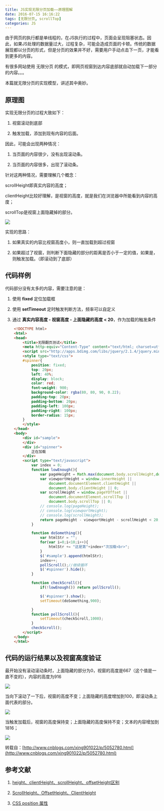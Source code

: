 ```yaml
---
title: JS实现无限分页加载——原理图解
date: 2016-07-15 16:16:22
tags: [无限分页, scrollTop]
categories: JS
---
```

由于网页的执行都是单线程的，在JS执行的过程中，页面会呈现阻塞状态。因此，如果JS处理的数据量过大，过程复杂，可能会造成页面的卡顿。传统的数据展现都以分页的形式，但是分页的效果并不好，需要用户手动点击下一页，才能看到更多的内容。

有很多网站使用 无限分页 的模式，即网页视窗到达内容底部就自动加载下一部分的内容。。。

本篇就无限分页的实现模型，讲述其中奥妙。
<!-- more -->
## 原理图

实现无限分页的过程大致如下：

1. 视窗滚动到底部

2. 触发加载，添加到现有内容的后面。

因此，可能会出现两种情况：

1. 当页面的内容很少，没有出现滚动条。

2. 当页面的内容很多，出现了滚动条。

针对这两种情况，需要理解几个概念：

scrollHeight即真实内容的高度；

clientHeight比较好理解，是视窗的高度，就是我们在浏览器中所能看到内容的高度；

scrollTop是视窗上面隐藏掉的部分。

![](http://images2015.cnblogs.com/blog/449064/201512/449064-20151216234331693-1773584890.png)

实现的思路：

1. 如果真实的内容比视窗高度小，则一直加载到超过视窗

2. 如果超过了视窗，则判断下面隐藏的部分的距离是否小于一定的值，如果是，则触发加载。（即滚动到了底部）

## 代码样例

代码部分没有太多的内容，需要注意的是：

1. 使用 **fixed** 定位加载框

2. 使用 **setTimeout** 定时触发判断方法，频率可以自定义

3. 通过 **真实内容高度 - 视窗高度 - 上面隐藏的高度 < 20**，作为加载的触发条件

``` html
    <!DOCTYPE html>
    <html>
    <head>
        <title>无限翻页测试</title>
        <meta http-equiv="Content-Type" content="text/html; charset=utf-8" />
        <script src="http://apps.bdimg.com/libs/jquery/2.1.4/jquery.min.js"></script>
        <style type="text/css">
        #spinner{
            position: fixed;
            top: 20px;
            left: 40%;
            display: block;
            color: red;
            font-weight: 900;
            background-color: rgba(80, 80, 90, 0.22);
            padding-top: 20px;
            padding-bottom: 20px;
            padding-left: 100px;
            padding-right: 100px;
            border-radius: 15px;
        }
        </style>
    </head>
    <body>
        <div id="sample">
        </div>
        <div id="spinner">
            正在加载
        </div>
        <script type="text/javascript">
            var index = 0;
            function lowEnough(){
                var pageHeight = Math.max(document.body.scrollHeight,document.body.offsetHeight);
                var viewportHeight = window.innerHeight ||
                    document.documentElement.clientHeight ||
                    document.body.clientHeight || 0;
                var scrollHeight = window.pageYOffset ||
                    document.documentElement.scrollTop ||
                    document.body.scrollTop || 0;
                // console.log(pageHeight);
                // console.log(viewportHeight);
                // console.log(scrollHeight);
                return pageHeight - viewportHeight - scrollHeight < 20;
            }

            function doSomething(){
                var htmlStr = "";
                for(var i=0;i<10;i++){
                    htmlStr += "这是第"+index+"次加载<br>";
                }
                $('#sample').append(htmlStr);
                index++;
                pollScroll();//继续循环
                $('#spinner').hide();
            }

            function checkScroll(){
                if(!lowEnough()) return pollScroll();

                $('#spinner').show();
                setTimeout(doSomething,900);

            }
            function pollScroll(){
                setTimeout(checkScroll,1000);
            }
            checkScroll();
        </script>
    </body>
    </html>
```

## 代码的运行结果以及视窗高度验证

最开始没有滚动滚动条时，上面隐藏的部分为0，视窗的高度是667（这个值是一直不变的），内容的高度为916

![](http://images2015.cnblogs.com/blog/449064/201512/449064-20151216234758709-1880154929.png)

当向下滚动了一下后，视窗的高度不变；上面隐藏的高度增加到100，即滚动条上面代表的部分。

![](http://images2015.cnblogs.com/blog/449064/201512/449064-20151216234926849-1722639107.png)

当触发加载后，视窗的高度保持变；上面隐藏的高度保持不变；文本的内容增加到1816；

![](http://images2015.cnblogs.com/blog/449064/201512/449064-20151216235051412-811968279.png)

转载自：[http://www.cnblogs.com/xing901022/p/5052780.html](http://www.cnblogs.com/xing901022/p/5052780.html)

## 参考文献

1. [height、clientHeight、scrollHeight、offsetHeight区别](http://www.cnblogs.com/yuteng/articles/1894578.html)

2. [ScrollHeight、OffsetHeight、ClientHeight](http://www.cnblogs.com/wang726zq/archive/2012/05/10/2494256.html)

3. [CSS position 属性](http://www.w3school.com.cn/cssref/pr_class_position.asp)
